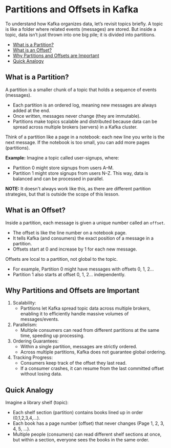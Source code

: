# Partitions and Offsets in Kafka
To understand how Kafka organizes data, let’s revisit topics briefly.
A topic is like a folder where related events (messages) are stored. But inside a topic, data isn’t just thrown into one big pile; it is divided into partitions.

- [What is a Partition?](https://github.com/coredataengineers/CDE-BOOTCAMP/blob/main/12_apache_kafka/05-Partition-and-Offset.md#what-is-a-partition)
- [What is an Offset?](https://github.com/coredataengineers/CDE-BOOTCAMP/blob/main/12_apache_kafka/05-Partition-and-Offset.md#what-is-an-offset)
- [Why Partitions and Offsets are Important](https://github.com/coredataengineers/CDE-BOOTCAMP/blob/main/12_apache_kafka/05-Partition-and-Offset.md#why-partitions-and-offsets-are-important)
- [Quick Analogy](https://github.com/coredataengineers/CDE-BOOTCAMP/blob/main/12_apache_kafka/05-Partition-and-Offset.md#quick-analogy)

## What is a Partition?
A partition is a smaller chunk of a topic that holds a sequence of events (messages).

* Each partition is an ordered log, meaning new messages are always added at the end.
* Once written, messages never change (they are immutable).
* Partitions make topics scalable and distributed because data can be spread across multiple brokers (servers) in a Kafka cluster.

Think of a partition like a page in a notebook: each new line you write is the next message. If the notebook is too small, you can add more pages (partitions).

**Example:**
Imagine a topic called user-signups, where:

* Partition 0 might store signups from users A–M.
* Partition 1 might store signups from users N–Z.
This way, data is balanced and can be processed in parallel.

**NOTE:** It doesn't always work like this, as there are different partition strategies, but that is outside the scope of this lesson.


## What is an Offset?
Inside a partition, each message is given a unique number called an `offset`.

* The offset is like the line number on a notebook page.
* It tells Kafka (and consumers) the exact position of a message in a partition.
* Offsets start at 0 and increase by 1 for each new message.

Offsets are local to a partition, not global to the topic.

* For example, Partition 0 might have messages with offsets 0, 1, 2...
* Partition 1 also starts at offset 0, 1, 2... independently.

## Why Partitions and Offsets are Important
1. Scalability:
    * Partitions let Kafka spread topic data across multiple brokers, enabling it to efficiently handle massive volumes of messages/events.
2. Parallelism: 
      * Multiple consumers can read from different partitions at the same time, speeding up processing.
3. Ordering Guarantees:
      * Within a single partition, messages are strictly ordered.
      * Across multiple partitions, Kafka does not guarantee global ordering.
4. Tracking Progress:
      * Consumers keep track of the offset they last read.
      * If a consumer crashes, it can resume from the last committed offset without losing data.


## Quick Analogy

Imagine a library shelf (topic):
* Each shelf section (partition) contains books lined up in order (0,1,2,3,4,...).
* Each book has a page number (offset) that never changes (Page 1, 2, 3, 4, 5, ...).
* Multiple people (consumers) can read different shelf sections at once, but within a section, everyone sees the books in the same order.






















